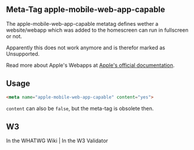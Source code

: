## Meta-Tag apple-mobile-web-app-capable

The apple-mobile-web-app-capable metatag defines wether a website/webapp which was added to the homescreen can run in fullscreen or not.

Apparently this does not work anymore and is therefor marked as <span class="badge bg-danger">Unsupported</span>.

Read more about Apple's Webapps at [Apple's official documentation](https://developer.apple.com/library/safari/documentation/appleapplications/reference/SafariHTMLRef/Articles/MetaTags.html).

## Usage

````html
<meta name="apple-mobile-web-app-capable" content="yes">
````


`content` can also be `false`, but the meta-tag is obsolete then.

## W3
<i class="fas fa-check"></i> In the WHATWG Wiki | <i class="fas fa-check"></i>  In the W3 Validator
